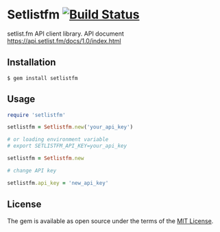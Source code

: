 # Setlistfm [![Build Status](https://travis-ci.org/hondallica/ruby-setlistfm.svg?branch=master)](https://travis-ci.org/hondallica/ruby-setlistfm)

setlist.fm API client library.
API document https://api.setlist.fm/docs/1.0/index.html

## Installation

    $ gem install setlistfm

## Usage

```ruby
require 'setlistfm'

setlistfm = Setlistfm.new('your_api_key')

# or loading environment variable
# export SETLISTFM_API_KEY=your_api_key

setlistfm = Setlistfm.new

# change API key

setlistfm.api_key = 'new_api_key'

```

## License

The gem is available as open source under the terms of the [MIT License](http://opensource.org/licenses/MIT).
